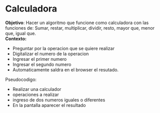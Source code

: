# Calculadora  
**Objetivo**: Hacer un algoritmo que funcione como calculadora con las funciones de: Sumar, restar, multiplicar, dividir, resto, mayor que, menor que, igual que.  
**Contexto:**
* Preguntar por la operacion que se quiere realizar
* Digitalizar el numero de la operacion
* Ingresar el primer numero
* Ingresar el segundo numero
* Automaticamente saldra en el browser el resutado.

Pseudocodigo:
* Realizar una calculador
* operaciones a realizar
* ingreso de dos numeros iguales o diferentes
* En la pantalla aparecer el resultado
